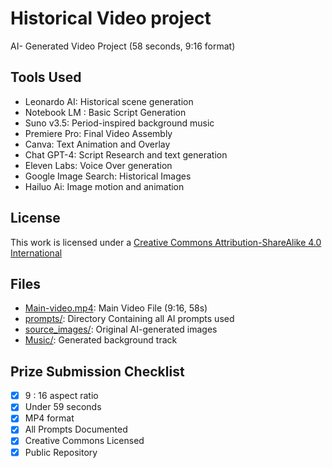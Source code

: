# Historical Video project 
AI- Generated Video Project (58 seconds, 9:16 format)


## Tools Used 
- Leonardo AI: Historical scene generation
- Notebook LM : Basic Script Generation
- Suno v3.5: Period-inspired background music 
- Premiere Pro: Final Video Assembly 
- Canva: Text Animation and Overlay 
- Chat GPT-4: Script Research and text generation 
- Eleven Labs: Voice Over generation
- Google Image Search: Historical Images
- Hailuo Ai: Image motion and animation 

## License
This work is licensed under a [Creative Commons Attribution-ShareAlike 4.0 International](https://creativecommons.org/licenses/by-sa/4.0/)


## Files

- [Main-video.mp4](https://drive.google.com/file/d/1N7YFao4gA4CHysLmJWecRHdEl7f1vLlg/view?usp=sharing): Main Video File (9:16, 58s) 
- [prompts/](https://docs.google.com/document/d/1zeZONHetFN_PV0zwnubSU-Ud_mGdhywi3t-REnnUIuA/edit?usp=sharing): Directory Containing all AI prompts used 
- [source_images/](https://drive.google.com/drive/folders/1mK7_SbDWEcivif9UfeaSB_C9sEvCWkOW?usp=sharing): Original AI-generated images 
- [Music/](https://suno.com/song/d5d4ff99-3baa-4551-a990-8546ccf7bef6): Generated background track

## Prize Submission Checklist 
- [x] 9 : 16 aspect ratio
- [x] Under 59 seconds 
- [x] MP4 format 
- [x] All Prompts Documented 
- [x] Creative Commons Licensed 
- [x] Public Repository 
